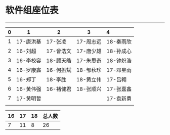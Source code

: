 # 软件组座位表

---

| 0    | 1         | 2         | 3         | 4         |
| ---- | --------- | --------- | --------- | :-------- |
| 1    | 17-唐洪基 | 17-张凌   | 17-周志远 | 18-秦雨欣 |
| 2    | 16-刘超   | 17-曾浩文 | 17-唐少雄 | 18-孙成心 |
| 3    | 16-李校容 | 18-顾天皓 | 17-朱思奇 | 18-钟炽浩 |
| 4    | 16-罗康鑫 | 16-何振斌 | 18-邹秋珍 | 17-邓星雨 |
| 5    | 16-郑丁   | 18-李胜   | 18-黄立伟 | 17-吕翱   |
| 6    | 16-黄伟强 | 16-褚健君 | 18-张顺兴 | 17-张嘉鑫 |
| 7    | 17-黄明哲 |           |           | 17-袁新勇 |
|      |           |           |           |           |

| 16   | 17   | 18   | 总人数 |
| ---- | ---- | ---- | ------ |
| 7    | 11   | 8    | 26     |

